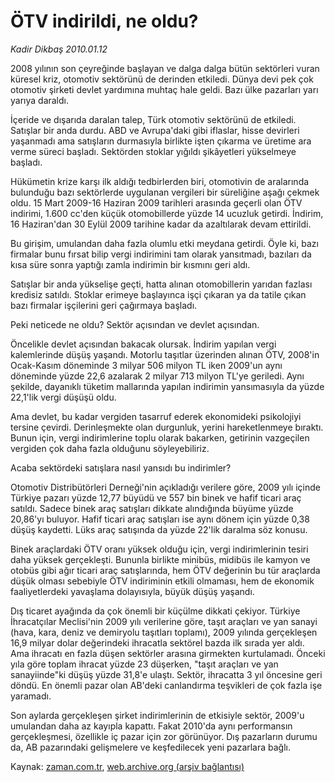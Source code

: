 # ÖTV indirildi, ne oldu?

*Kadir Dikbaş 2010.01.12*

<tr><td class="metin" colspan="2" style="padding-top: 20px; padding-left: 5px; ">2008 yılının son çeyreğinde başlayan ve dalga dalga bütün sektörleri vuran küresel kriz, otomotiv sektörünü de derinden etkiledi. Dünya devi pek çok otomotiv şirketi devlet yardımına muhtaç hale geldi. Bazı ülke pazarları yarı yarıya daraldı.</td></tr><tr><td class="metin" colspan="2" style="padding-top: 20px; padding-left: 5px; "><p>İçeride ve dışarıda daralan talep, Türk otomotiv sektörünü de etkiledi. Satışlar bir anda durdu. ABD ve Avrupa'daki gibi iflaslar, hisse devirleri yaşanmadı ama satışların durmasıyla birlikte işten çıkarma ve üretime ara verme süreci başladı. Sektörden stoklar yığıldı şikâyetleri yükselmeye başladı.
<p>Hükümetin krize karşı ilk aldığı tedbirlerden biri, otomotivin de aralarında bulunduğu bazı sektörlerde uygulanan vergileri bir süreliğine aşağı çekmek oldu. 15 Mart 2009-16 Haziran 2009 tarihleri arasında geçerli olan ÖTV indirimi, 1.600 cc'den küçük otomobillerde yüzde 14 ucuzluk getirdi. İndirim, 16 Haziran'dan 30 Eylül 2009 tarihine kadar da azaltılarak devam ettirildi.
<p>Bu girişim, umulandan daha fazla olumlu etki meydana getirdi. Öyle ki, bazı firmalar bunu fırsat bilip vergi indirimini tam olarak yansıtmadı, bazıları da kısa süre sonra yaptığı zamla indirimin bir kısmını geri aldı.
<p>Satışlar bir anda yükselişe geçti, hatta alınan otomobillerin yarıdan fazlası kredisiz satıldı. Stoklar erimeye başlayınca işçi çıkaran ya da tatile çıkan bazı firmalar işçilerini geri çağırmaya başladı.
<p>Peki neticede ne oldu? Sektör açısından ve devlet açısından.
<p>Öncelikle devlet açısından bakacak olursak. İndirim yapılan vergi kalemlerinde düşüş yaşandı. Motorlu taşıtlar üzerinden alınan ÖTV, 2008'in Ocak-Kasım döneminde 3 milyar 506 milyon TL iken 2009'un aynı döneminde yüzde 22,6 azalarak 2 milyar 713 milyon TL'ye geriledi. Aynı şekilde, dayanıklı tüketim mallarında yapılan indirimin yansımasıyla da yüzde 22,1'lik vergi düşüşü oldu.
<p>Ama devlet, bu kadar vergiden tasarruf ederek ekonomideki psikolojiyi tersine çevirdi. Derinleşmekte olan durgunluk, yerini hareketlenmeye bıraktı. Bunun için, vergi indirimlerine toplu olarak bakarken, getirinin vazgeçilen vergiden çok daha fazla olduğunu söyleyebiliriz.
<p>Acaba sektördeki satışlara nasıl yansıdı bu indirimler?
<p>Otomotiv Distribütörleri Derneği'nin açıkladığı verilere göre, 2009 yılı içinde Türkiye pazarı yüzde 12,77 büyüdü ve 557 bin binek ve hafif ticari araç satıldı. Sadece binek araç satışları dikkate alındığında büyüme yüzde 20,86'yı buluyor. Hafif ticari araç satışları ise aynı dönem için yüzde 0,38 düşüş kaydetti. Lüks araç satışında da yüzde 22'lik daralma söz konusu.
<p>Binek araçlardaki ÖTV oranı yüksek olduğu için, vergi indirimlerinin tesiri daha yüksek gerçekleşti. Bununla birlikte minibüs, midibüs ile kamyon ve otobüs gibi ağır ticari araç satışlarında, hem ÖTV değerinin bu tür araçlarda düşük olması sebebiyle ÖTV indiriminin etkili olmaması, hem de ekonomik faaliyetlerdeki yavaşlama dolayısıyla, büyük düşüş yaşandı.
<p>Dış ticaret ayağında da çok önemli bir küçülme dikkati çekiyor. Türkiye İhracatçılar Meclisi'nin 2009 yılı verilerine göre, taşıt araçları ve yan sanayi (hava, kara, deniz ve demiryolu taşıtları toplamı), 2009 yılında gerçekleşen 16,9 milyar dolar değerindeki ihracatla sektörel bazda ilk sırada yer aldı. Ama ihracatı en fazla düşen sektörler arasına girmekten kurtulamadı. Önceki yıla göre toplam ihracat yüzde 23 düşerken, "taşıt araçları ve yan sanayiinde"ki düşüş yüzde 31,8'e ulaştı. Sektör, ihracatta 3 yıl öncesine geri döndü. En önemli pazar olan AB'deki canlandırma teşvikleri de çok fazla işe yaramadı.
<p>Son aylarda gerçekleşen şirket indirimlerinin de etkisiyle sektör, 2009'u umulandan daha az kayıpla kapattı. Fakat 2010'da aynı performansın gerçekleşmesi, özellikle iç pazar için zor görünüyor. Dış pazarların durumu da, AB pazarındaki gelişmelere ve keşfedilecek yeni pazarlara bağlı.<br/></p></p></p></p></p></p></p></p></p></p></p></p></td></tr>

Kaynak: [zaman.com.tr](http://zaman.com.tr/yazar.do?yazino=938982), [web.archive.org (arşiv bağlantısı)](http://web.archive.org/web/20100131131300/http://www.zaman.com.tr:80/yazar.do?yazino=938982)
